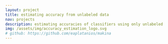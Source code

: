 ```yaml
---
layout: project
title: estimating accuracy from unlabeled data
nav: projects
description: estimating accuracies of classifiers using only unlabeled data
img: /assets/img/accuracy_estimation_logo.svg
# github: https://github.com/eaplatanios/makina
---
```

